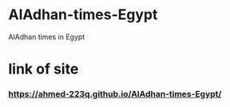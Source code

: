 # AlAdhan-times-Egypt
AlAdhan times in Egypt 
# link of site
### https://ahmed-223q.github.io/AlAdhan-times-Egypt/ 
